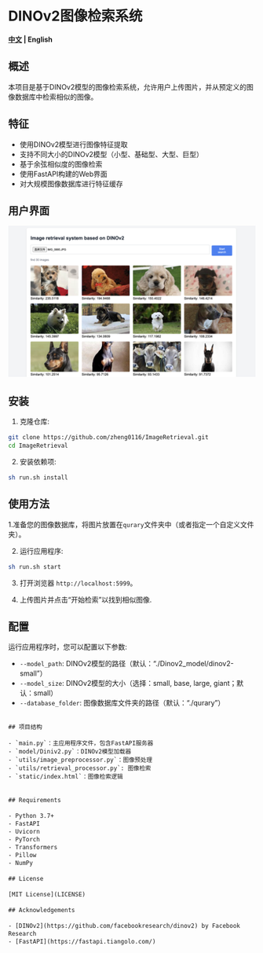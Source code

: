 # DINOv2图像检索系统
 <strong>[中文](./README_zh.md) |
    English</strong>
## 概述
本项目是基于DINOv2模型的图像检索系统，允许用户上传图片，并从预定义的图像数据库中检索相似的图像。
    
## 特征

- 使用DINOv2模型进行图像特征提取
- 支持不同大小的DINOv2模型（小型、基础型、大型、巨型）
- 基于余弦相似度的图像检索
- 使用FastAPI构建的Web界面
- 对大规模图像数据库进行特征缓存

## 用户界面

![DINOv2图像检索系统界面](./images/image.png)

## 安装

1. 克隆仓库:

```bash
git clone https://github.com/zheng0116/ImageRetrieval.git
cd ImageRetrieval
```

2. 安装依赖项:

```bash
sh run.sh install
```

## 使用方法

1.准备您的图像数据库，将图片放置在`qurary`文件夹中（或者指定一个自定义文件夹）。

2. 运行应用程序:

```bash
sh run.sh start
```

3. 打开浏览器 `http://localhost:5999`。

4. 上传图片并点击“开始检索”以找到相似图像.

## 配置

运行应用程序时，您可以配置以下参数:

- `--model_path`: DINOv2模型的路径（默认：“./Dinov2_model/dinov2-small”）
- `--model_size`: DINOv2模型的大小（选择：small, base, large, giant；默认：small）
- `--database_folder`: 图像数据库文件夹的路径（默认：“./qurary”）


```

## 项目结构

- `main.py`：主应用程序文件，包含FastAPI服务器
- `model/Diniv2.py`：DINOv2模型加载器
- `utils/image_preprocessor.py`：图像预处理
- `utils/retrieval_processor.py`: 图像检索
- `static/index.html`：图像检索逻辑


## Requirements

- Python 3.7+
- FastAPI
- Uvicorn
- PyTorch
- Transformers
- Pillow
- NumPy

## License

[MIT License](LICENSE)

## Acknowledgements

- [DINOv2](https://github.com/facebookresearch/dinov2) by Facebook Research
- [FastAPI](https://fastapi.tiangolo.com/)